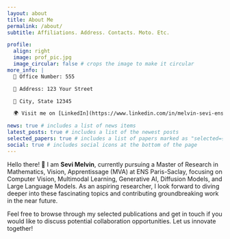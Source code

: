 ```yaml
---
layout: about
title: About Me
permalink: /about/
subtitle: Affiliations. Address. Contacts. Moto. Etc.

profile:
  align: right
  image: prof_pic.jpg
  image_circular: false # crops the image to make it circular
more_info: |
  🏢 Office Number: 555

  📍 Address: 123 Your Street

  🌆 City, State 12345

  🌍 Visit me on [LinkedIn](https://www.linkedin.com/in/melvin-sevi-ens-mva-6660b0209/) or connect via email: melvinsevi6@gmail.com

news: true # includes a list of news items
latest_posts: true # includes a list of the newest posts
selected_papers: true # includes a list of papers marked as "selected={true}"
social: true # includes social icons at the bottom of the page
---
```


Hello there! 👋 I am **Sevi Melvin**, currently pursuing a Master of Research in Mathematics, Vision, Apprentissage (MVA) at ENS Paris-Saclay, focusing on Computer Vision, Multimodal Learning, Generative AI, Diffusion Models, and Large Language Models. As an aspiring researcher, I look forward to diving deeper into these fascinating topics and contributing groundbreaking work in the near future.

Feel free to browse through my selected publications and get in touch if you would like to discuss potential collaboration opportunities. Let us innovate together!
